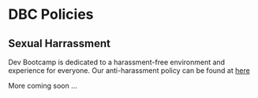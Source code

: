 # DBC Policies

## Sexual Harrassment
Dev Bootcamp is dedicated to a harassment-free environment and
experience for everyone. Our anti-harassment policy can be found at
[here](sexual_harassment.md)

More coming soon ...
